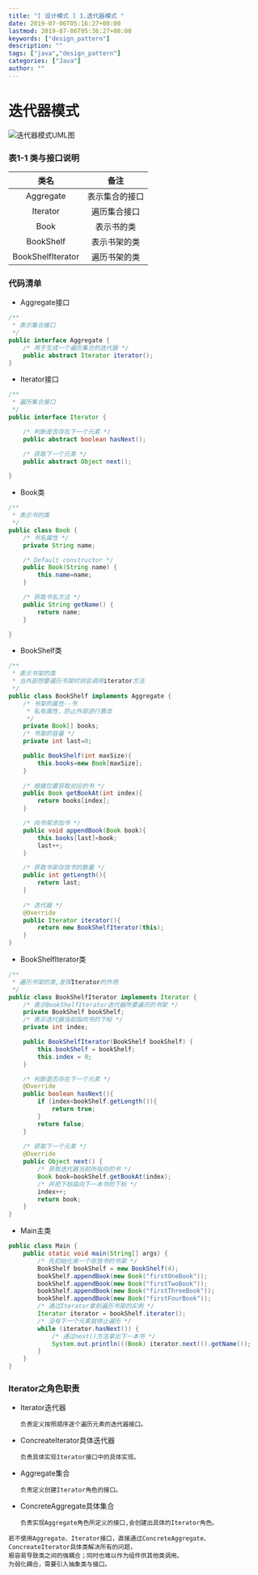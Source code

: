 ```yaml
---
title: "[ 设计模式 ] 1.迭代器模式 "
date: 2019-07-06T05:16:27+08:00
lastmod: 2019-07-06T05:36:27+08:00
keywords: ["design_pattern"]
description: ""
tags: ["java","design_pattern"]
categories: ["Java"]
author: ""
---
```


# 迭代器模式
![迭代器模式UML图](/image/docs_img/coding/java/media/1_2_1iterator.png)
### 表1-1 类与接口说明
| 类名 | 备注 |
| :---: | :---: |
| Aggregate | 表示集合的接口  |
| Iterator | 遍历集合接口 |
| Book | 表示书的类 |
| BookShelf | 表示书架的类  |
| BookShelfIterator | 遍历书架的类 |
### 代码清单
+ Aggregate接口

```java
/**
 * 表示集合接口
 */
public interface Aggregate {
    /* 用于生成一个遍历集合的迭代器 */
    public abstract Iterator iterator();
}
```
+ Iterator接口

```java
/**
 * 遍历集合接口
 */
public interface Iterator {

    /* 判断是否存在下一个元素 */
    public abstract boolean hasNext();

    /* 获取下一个元素 */
    public abstract Object next();

}
```
+ Book类

```java
/**
 * 表示书的类
 */
public class Book {
    /* 书名属性 */
    private String name;

    /* Default constructor */
    public Book(String name) {
        this.name=name;
    }

    /* 获取书名方法 */
    public String getName() {
        return name;
    }

}
```
+ BookShelf类

```java
/**
 * 表示书架的类
 * 当外部想要遍历书架时则会调用iterator方法
 */
public class BookShelf implements Aggregate {
    /* 书架的属性--书
     * 私有属性，防止外部进行篡改    
     */
    private Book[] books;
    /* 书架的容量 */
    private int last=0;

    public BookShelf(int maxSize){
        this.books=new Book[maxSize];
    }
    
    /* 根据位置获取对应的书 */
    public Book getBookAt(int index){
        return books[index];
    }

    /* 向书架添加书 */
    public void appendBook(Book book){
        this.books[last]=book;
        last++;
    }

    /* 获取书架存放书的数量 */
    public int getLength(){
        return last;
    }
    
    /* 迭代器 */
    @Override
    public Iterator iterator(){
        return new BookShelfIterator(this);
    }
}
```
+ BookShelfIterator类

```java
/**
 * 遍历书架的类,发挥Iterator的作用
 */
public class BookShelfIterator implements Iterator {
    /* 表示BookShelfIterator迭代器所要遍历的书架 */
    private BookShelf bookShelf;
    /* 表示迭代器当前指向书的下标 */
    private int index;

    public BookShelfIterator(BookShelf bookShelf) {
        this.bookShelf = bookShelf;
        this.index = 0;
    }

    /* 判断是否存在下一个元素 */
    @Override
    public boolean hasNext(){
        if (index<bookShelf.getLength()){
            return true;
        }
        return false;
    }
    
    /* 获取下一个元素 */
    @Override
    public Object next() {
        /* 获取迭代器当前所指向的书 */
        Book book=bookShelf.getBookAt(index);
        /* 并把下标指向下一本书的下标 */
        index++;
        return book;
    }
}
```
+ Main主类

```java
public class Main {
    public static void main(String[] args) {
        /* 先初始化来一个存放书的书架 */
        BookShelf bookShelf = new BookShelf(4);
        bookShelf.appendBook(new Book("firstOneBook"));
        bookShelf.appendBook(new Book("firstTwoBook"));
        bookShelf.appendBook(new Book("firstThreeBook"));
        bookShelf.appendBook(new Book("firstFourBook"));
        /* 通过Iterator拿到遍历书架的实例 */
        Iterator iterator = bookShelf.iterator();
        /* 没有下一个元素就停止遍历 */
        while (iterator.hasNext()) {
            /* 通过next()方法拿出下一本书 */
            System.out.println(((Book) iterator.next()).getName());
        }
    }
}
```
### Iterator之角色职责
+ Iterator迭代器

    `负责定义按照顺序逐个遍历元素的迭代器接口。`
+ ConcreateIterator具体迭代器

    `负责具体实现Iterator接口中的具体实现。`
+ Aggregate集合

    `负责定义创建Iterator角色的接口。`
+ ConcreteAggregate具体集合

    `负责实现Aggregate角色所定义的接口,会创建出具体的Iterator角色。`

```shell
若不使用Aggregate、Iterator接口，直接通过ConcreteAggregate、
ConcreateIterator具体类解决所有的问题，
极容易导致类之间的强耦合；同时也难以作为组件供其他类调用。
为弱化耦合，需要引入抽象类与接口。
```